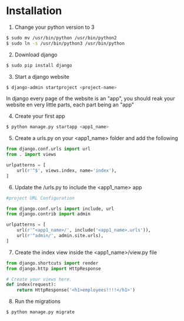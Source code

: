 # Installation


1) Change your python version to 3

```sh
$ sudo mv /usr/bin/python /usr/bin/python2 
$ sudo ln -s /usr/bin/python3 /usr/bin/python
```

2) Download django

```sh
$ sudo pip install django
```

3) Start a django website

```sh
$ django-admin startproject <project-name>
```
In django every page of the website is an "app", you should reak your website en very little parts, each part being an "app"

4) Create your first app

```sh
$ python manage.py startapp <app1_name>
```
5) Create a urls.py on your <app1_name> folder and add the following

```py
from django.conf.urls import url
from . import views

urlpatterns = [
    url(r'^$', views.index, name='index'),
]
```

6) Update the <project-name>/urls.py to include the <app1_name> app

```python
#project URL Configuration

from django.conf.urls import include, url
from django.contrib import admin

urlpatterns = [
    url(r'^<app1_name>/', include('<app1_name>.urls')),
    url(r'^admin/', admin.site.urls),
]
```

7) Create the index view inside the <app1_name>/view.py file

```python
from django.shortcuts import render
from django.http import HttpResponse

# Create your views here.
def index(request):
    return HttpResponse('<h1>employees!!!!</h1>')
```

8) Run the migrations

```sh
$ python manage.py migrate
```
